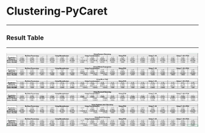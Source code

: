 # Clustering-PyCaret

---
### **Result Table**
---
![image](https://github.com/eakanshagarwal/Clustering-PyCaret-/blob/main/Result.JPG)
